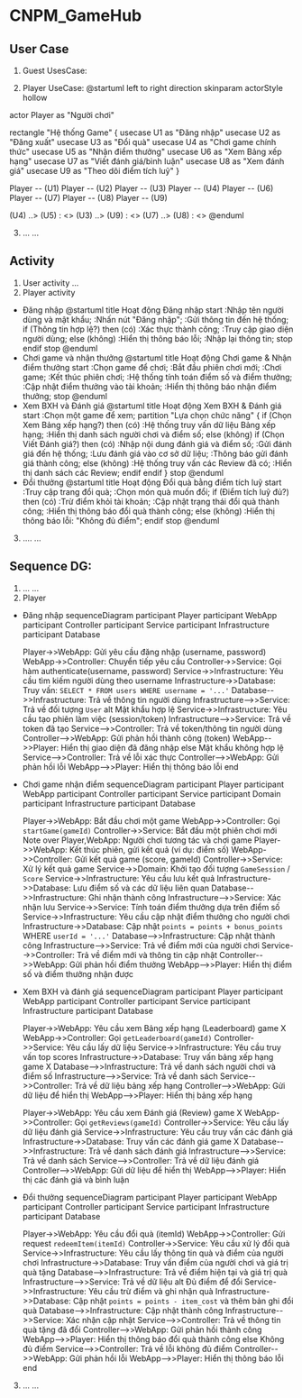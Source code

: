 # CNPM_GameHub
## User Case
1. Guest UsesCase:

2. Player UseCase:
@startuml
left to right direction
skinparam actorStyle hollow

actor Player as "Người chơi"

rectangle "Hệ thống Game" {
    usecase U1 as "Đăng nhập"
    usecase U2 as "Đăng xuất"
    usecase U3 as "Đổi quà"
    usecase U4 as "Chơi game chính thức"
    usecase U5 as "Nhận điểm thưởng"
    usecase U6 as "Xem Bảng xếp hạng"
    usecase U7 as "Viết đánh giá/bình luận"
    usecase U8 as "Xem đánh giá"
    usecase U9 as "Theo dõi điểm tích luỹ"
}

Player -- (U1)
Player -- (U2)
Player -- (U3)
Player -- (U4)
Player -- (U6)
Player -- (U7)
Player -- (U8)
Player -- (U9)

(U4) ..> (U5) : <<include>>
(U3) ..> (U9) : <<include>>
(U7) ..> (U8) : <<extend>>
@enduml


3. ...
...

## Activity
1. User activity
...
2. Player activity
- Đăng nhập
@startuml
title Hoạt động Đăng nhập
start
:Nhập tên người dùng và mật khẩu;
:Nhấn nút "Đăng nhập";
:Gửi thông tin đến hệ thống;
if (Thông tin hợp lệ?) then (có)
  :Xác thực thành công;
  :Truy cập giao diện người dùng;
else (không)
  :Hiển thị thông báo lỗi;
  :Nhập lại thông tin;
  stop
endif
stop
@enduml
- Chơi game và nhận thưởng
@startuml
title Hoạt động Chơi game & Nhận điểm thưởng
start
:Chọn game để chơi;
:Bắt đầu phiên chơi mới;
:Chơi game;
:Kết thúc phiên chơi;
:Hệ thống tính toán điểm số và điểm thưởng;
:Cập nhật điểm thưởng vào tài khoản;
:Hiển thị thông báo nhận điểm thưởng;
stop
@enduml
- Xem BXH và Đánh giá
  @startuml
title Hoạt động Xem BXH & Đánh giá
start
:Chọn một game để xem;
partition "Lựa chọn chức năng" {
  if (Chọn Xem Bảng xếp hạng?) then (có)
    :Hệ thống truy vấn dữ liệu Bảng xếp hạng;
    :Hiển thị danh sách người chơi và điểm số;
  else (không)
    if (Chọn Viết Đánh giá?) then (có)
      :Nhập nội dung đánh giá và điểm số;
      :Gửi đánh giá đến hệ thống;
      :Lưu đánh giá vào cơ sở dữ liệu;
      :Thông báo gửi đánh giá thành công;
    else (không)
      :Hệ thống truy vấn các Review đã có;
      :Hiển thị danh sách các Review;
    endif
  endif
}
stop
@enduml
- Đổi thưởng
  @startuml
title Hoạt động Đổi quà bằng điểm tích luỹ
start
:Truy cập trang đổi quà;
:Chọn món quà muốn đổi;
if (Điểm tích luỹ đủ?) then (có)
  :Trừ điểm khỏi tài khoản;
  :Cập nhật trạng thái đổi quà thành công;
  :Hiển thị thông báo đổi quà thành công;
else (không)
  :Hiển thị thông báo lỗi: "Không đủ điểm";
endif
stop
@enduml
3. ....
...


## Sequence DG:
1. ...
...
2. Player
- Đăng nhập
sequenceDiagram
    participant Player
    participant WebApp
    participant Controller
    participant Service
    participant Infrastructure
    participant Database

    Player->>WebApp: Gửi yêu cầu đăng nhập (username, password)
    WebApp->>Controller: Chuyển tiếp yêu cầu
    Controller->>Service: Gọi hàm authenticate(username, password)
    Service->>Infrastructure: Yêu cầu tìm kiếm người dùng theo username
    Infrastructure->>Database: Truy vấn: `SELECT * FROM users WHERE username = '...'`
    Database-->>Infrastructure: Trả về thông tin người dùng
    Infrastructure-->>Service: Trả về đối tượng `User`
    alt Mật khẩu hợp lệ
        Service->>Infrastructure: Yêu cầu tạo phiên làm việc (session/token)
        Infrastructure-->>Service: Trả về token đã tạo
        Service-->>Controller: Trả về token/thông tin người dùng
        Controller-->>WebApp: Gửi phản hồi thành công (token)
        WebApp-->>Player: Hiển thị giao diện đã đăng nhập
    else Mật khẩu không hợp lệ
        Service-->>Controller: Trả về lỗi xác thực
        Controller-->>WebApp: Gửi phản hồi lỗi
        WebApp-->>Player: Hiển thị thông báo lỗi
    end
- Chơi game nhận điểm
sequenceDiagram
    participant Player
    participant WebApp
    participant Controller
    participant Service
    participant Domain
    participant Infrastructure
    participant Database

    Player->>WebApp: Bắt đầu chơi một game
    WebApp->>Controller: Gọi `startGame(gameId)`
    Controller->>Service: Bắt đầu một phiên chơi mới
    Note over Player,WebApp: Người chơi tương tác và chơi game
    Player->>WebApp: Kết thúc phiên, gửi kết quả (ví dụ: điểm số)
    WebApp->>Controller: Gửi kết quả game (score, gameId)
    Controller->>Service: Xử lý kết quả game
    Service->>Domain: Khởi tạo đối tượng `GameSession` / `Score`
    Service->>Infrastructure: Yêu cầu lưu kết quả
    Infrastructure->>Database: Lưu điểm số và các dữ liệu liên quan
    Database-->>Infrastructure: Ghi nhận thành công
    Infrastructure-->>Service: Xác nhận lưu
    Service->>Service: Tính toán điểm thưởng dựa trên điểm số
    Service->>Infrastructure: Yêu cầu cập nhật điểm thưởng cho người chơi
    Infrastructure->>Database: Cập nhật `points = points + bonus_points` WHERE `userId = '...'`
    Database-->>Infrastructure: Cập nhật thành công
    Infrastructure-->>Service: Trả về điểm mới của người chơi
    Service-->>Controller: Trả về điểm mới và thông tin cập nhật
    Controller-->>WebApp: Gửi phản hồi điểm thưởng
    WebApp-->>Player: Hiển thị điểm số và điểm thưởng nhận được
- Xem BXH và đánh giá
sequenceDiagram
    participant Player
    participant WebApp
    participant Controller
    participant Service
    participant Infrastructure
    participant Database

    Player->>WebApp: Yêu cầu xem Bảng xếp hạng (Leaderboard) game X
    WebApp->>Controller: Gọi `getLeaderboard(gameId)`
    Controller->>Service: Yêu cầu lấy dữ liệu
    Service->>Infrastructure: Yêu cầu truy vấn top scores
    Infrastructure->>Database: Truy vấn bảng xếp hạng game X
    Database-->>Infrastructure: Trả về danh sách người chơi và điểm số
    Infrastructure-->>Service: Trả về danh sách
    Service-->>Controller: Trả về dữ liệu bảng xếp hạng
    Controller-->>WebApp: Gửi dữ liệu để hiển thị
    WebApp-->>Player: Hiển thị bảng xếp hạng

    Player->>WebApp: Yêu cầu xem Đánh giá (Review) game X
    WebApp->>Controller: Gọi `getReviews(gameId)`
    Controller->>Service: Yêu cầu lấy dữ liệu đánh giá
    Service->>Infrastructure: Yêu cầu truy vấn các đánh giá
    Infrastructure->>Database: Truy vấn các đánh giá game X
    Database-->>Infrastructure: Trả về danh sách đánh giá
    Infrastructure-->>Service: Trả về danh sách
    Service-->>Controller: Trả về dữ liệu đánh giá
    Controller-->>WebApp: Gửi dữ liệu để hiển thị
    WebApp-->>Player: Hiển thị các đánh giá và bình luận
- Đổi thưởng
sequenceDiagram
    participant Player
    participant WebApp
    participant Controller
    participant Service
    participant Infrastructure
    participant Database

    Player->>WebApp: Yêu cầu đổi quà (itemId)
    WebApp->>Controller: Gửi request `redeemItem(itemId)`
    Controller->>Service: Yêu cầu xử lý đổi quà
    Service->>Infrastructure: Yêu cầu lấy thông tin quà và điểm của người chơi
    Infrastructure->>Database: Truy vấn điểm của người chơi và giá trị quà tặng
    Database-->>Infrastructure: Trả về điểm hiện tại và giá trị quà
    Infrastructure-->>Service: Trả về dữ liệu
    alt Đủ điểm để đổi
        Service->>Infrastructure: Yêu cầu trừ điểm và ghi nhận quà
        Infrastructure->>Database: Cập nhật `points = points - item_cost` và thêm bản ghi đổi quà
        Database-->>Infrastructure: Cập nhật thành công
        Infrastructure-->>Service: Xác nhận cập nhật
        Service-->>Controller: Trả về thông tin quà tặng đã đổi
        Controller-->>WebApp: Gửi phản hồi thành công
        WebApp-->>Player: Hiển thị thông báo đổi quà thành công
    else Không đủ điểm
        Service-->>Controller: Trả về lỗi không đủ điểm
        Controller-->>WebApp: Gửi phản hồi lỗi
        WebApp-->>Player: Hiển thị thông báo lỗi
    end



3. ...
...




